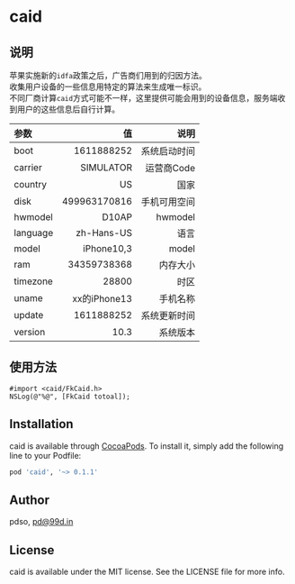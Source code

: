 # caid

## 说明

苹果实施新的`idfa`政策之后，广告商们用到的归因方法。  
收集用户设备的一些信息用特定的算法来生成唯一标识。  
不同厂商计算`caid`方式可能不一样，这里提供可能会用到的设备信息，服务端收到用户的这些信息后自行计算。


| 参数 | 值 | 说明 |
| :-----| ----: | ----: |
| boot | 1611888252 | 系统启动时间 |
| carrier | SIMULATOR | 运营商Code |
| country | US | 国家 |
| disk | 499963170816 | 手机可用空间 | 
| hwmodel | D10AP | hwmodel |
| language | zh-Hans-US | 语言 |
| model | iPhone10,3 | model |
| ram | 34359738368 | 内存大小 | 
| timezone | 28800 | 时区 | 
| uname | xx的iPhone13 | 手机名称 |
| update | 1611888252 | 系统更新时间 |
| version | 10.3 | 系统版本 |


 ## 使用方法 

```
#import <caid/FkCaid.h>
NSLog(@"%@", [FkCaid totoal]);
```

## Installation

caid is available through [CocoaPods](https://cocoapods.org). To install
it, simply add the following line to your Podfile:

```ruby
pod 'caid', '~> 0.1.1'
```

## Author

pdso, pd@99d.in

## License

caid is available under the MIT license. See the LICENSE file for more info.
